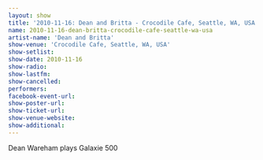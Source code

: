 ```yaml
---
layout: show
title: '2010-11-16: Dean and Britta - Crocodile Cafe, Seattle, WA, USA'
name: 2010-11-16-dean-britta-crocodile-cafe-seattle-wa-usa
artist-name: 'Dean and Britta'
show-venue: 'Crocodile Cafe, Seattle, WA, USA'
show-setlist: 
show-date: 2010-11-16
show-radio: 
show-lastfm: 
show-cancelled: 
performers: 
facebook-event-url: 
show-poster-url: 
show-ticket-url: 
show-venue-website: 
show-additional: 
---
```


Dean Wareham plays Galaxie 500